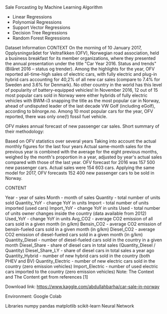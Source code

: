Sale Forcasting by Machine Learning Algorithm 
- Linear Regressions 
- Polynomial Regressions 
- Support Vector Regressions 
- Decision Tree Regressions 
- Random Forest Regressions 



Dataset Information
CONTEXT On the morning of 10 January 2017, Opplysningsrådet for Veitrafikken (OFV), Norwegian road association, held a business breakfast for its member organizations, where they presented the annual presentation under the title "Car Year 2016. Status and trends" (Bilåret 2016 – status og trender). Among the highlights for the year, OFV reported all-time-high sales of electric cars, with fully electric and plug-in hybrid cars accounting for 40,2% of all new car sales (compare to 7.4% for Sweden and 3.6% for Denmark). No other country in the world has this level of popularity of battery-equipped vehicles! In November 2016, 12 out of 15 most popular cars sold in Norway were either hybrids of fully electric vehicles with BWM-i3 snapping the title as the most popular car in Norway, ahead of undisputed leader of the last decade VW Golf (including eGolf), according to bilnorge.no. Among 10 most popular cars for the year, OFV reported, there was only one(!) fossil fuel vehicle.

OFV makes annual forecast of new passenger car sales. Short summary of their methodology:

Based on OFV statistics over several years Taking into account the actual monthly figures for the last four years Actual same-month sales for the previous year is combined with the average for the eight previous months, weighed by the month's proportion in a year, adjusted by year's actual sales compared with those of the last year. OFV forecast for 2016 was 157 500 new passenger cars. Actual sales were 154 603 cars. Applying the same model for 2017, OFV forecasts 152 400 new passenger cars to be sold in Norway.

CONTENT

Year - year of sales
Month - month of sales
Quantity - total number of units sold
Quantity_YoY - change YoY in units
Import - total number of units imported (used cars)
Import_YoY - change YoY in units
Used - total number of units owner changes inside the country (data available from 2012)
Used_YoY - change YoY in units
Avg_CO2 - average CO2 emission of all cars sold in a given month (in g/km)
Bensin_CO2 - average CO2 emission of bensin-fueled cars sold in a given month (in g/km)
Diesel_CO2 - average CO2 emission of diesel-fueled cars sold in a given month (in g/km)
Quantity_Diesel - number of diesel-fueled cars sold in the country in a given month
Diesel_Share - share of diesel cars in total sales (Quantity_Diesel / Quantity)
Diesel_Share_LY - share of diesel cars in total sales a year ago
Quantity_Hybrid - number of new hybrid cars sold in the country (both PHEV and BV)
Quantity_Electric - number of new electric cars sold in the country (zero emission vehicles)
Import_Electric - number of used electric cars imported to the country (zero emission vehicles)
Note: The Context and The Content get from references [1]

Download link: https://www.kaggle.com/abdullahbarha/car-sale-in-norway

Environment: Google Colab

Libraries
numpy
pandas
matplotlib
scikit-learn
Neural Network

